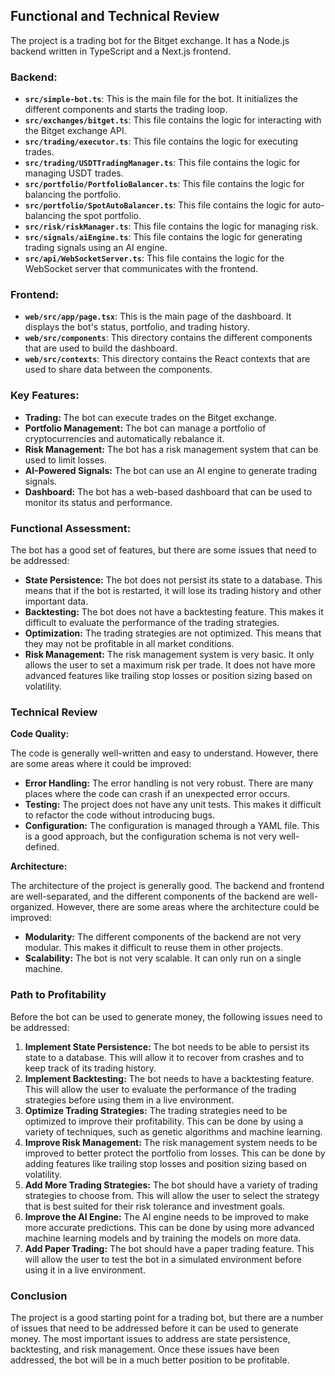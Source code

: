 ## Functional and Technical Review

The project is a trading bot for the Bitget exchange. It has a Node.js backend written in TypeScript and a Next.js frontend.

### Backend:

*   **`src/simple-bot.ts`**: This is the main file for the bot. It initializes the different components and starts the trading loop.
*   **`src/exchanges/bitget.ts`**: This file contains the logic for interacting with the Bitget exchange API.
*   **`src/trading/executor.ts`**: This file contains the logic for executing trades.
*   **`src/trading/USDTTradingManager.ts`**: This file contains the logic for managing USDT trades.
*   **`src/portfolio/PortfolioBalancer.ts`**: This file contains the logic for balancing the portfolio.
*   **`src/portfolio/SpotAutoBalancer.ts`**: This file contains the logic for auto-balancing the spot portfolio.
*   **`src/risk/riskManager.ts`**: This file contains the logic for managing risk.
*   **`src/signals/aiEngine.ts`**: This file contains the logic for generating trading signals using an AI engine.
*   **`src/api/WebSocketServer.ts`**: This file contains the logic for the WebSocket server that communicates with the frontend.

### Frontend:

*   **`web/src/app/page.tsx`**: This is the main page of the dashboard. It displays the bot's status, portfolio, and trading history.
*   **`web/src/components`**: This directory contains the different components that are used to build the dashboard.
*   **`web/src/contexts`**: This directory contains the React contexts that are used to share data between the components.

### Key Features:

*   **Trading:** The bot can execute trades on the Bitget exchange.
*   **Portfolio Management:** The bot can manage a portfolio of cryptocurrencies and automatically rebalance it.
*   **Risk Management:** The bot has a risk management system that can be used to limit losses.
*   **AI-Powered Signals:** The bot can use an AI engine to generate trading signals.
*   **Dashboard:** The bot has a web-based dashboard that can be used to monitor its status and performance.

### Functional Assessment:

The bot has a good set of features, but there are some issues that need to be addressed:

*   **State Persistence:** The bot does not persist its state to a database. This means that if the bot is restarted, it will lose its trading history and other important data.
*   **Backtesting:** The bot does not have a backtesting feature. This makes it difficult to evaluate the performance of the trading strategies.
*   **Optimization:** The trading strategies are not optimized. This means that they may not be profitable in all market conditions.
*   **Risk Management:** The risk management system is very basic. It only allows the user to set a maximum risk per trade. It does not have more advanced features like trailing stop losses or position sizing based on volatility.

### Technical Review

**Code Quality:**

The code is generally well-written and easy to understand. However, there are some areas where it could be improved:

*   **Error Handling:** The error handling is not very robust. There are many places where the code can crash if an unexpected error occurs.
*   **Testing:** The project does not have any unit tests. This makes it difficult to refactor the code without introducing bugs.
*   **Configuration:** The configuration is managed through a YAML file. This is a good approach, but the configuration schema is not very well-defined.

**Architecture:**

The architecture of the project is generally good. The backend and frontend are well-separated, and the different components of the backend are well-organized. However, there are some areas where the architecture could be improved:

*   **Modularity:** The different components of the backend are not very modular. This makes it difficult to reuse them in other projects.
*   **Scalability:** The bot is not very scalable. It can only run on a single machine.

### Path to Profitability

Before the bot can be used to generate money, the following issues need to be addressed:

1.  **Implement State Persistence:** The bot needs to be able to persist its state to a database. This will allow it to recover from crashes and to keep track of its trading history.
2.  **Implement Backtesting:** The bot needs to have a backtesting feature. This will allow the user to evaluate the performance of the trading strategies before using them in a live environment.
3.  **Optimize Trading Strategies:** The trading strategies need to be optimized to improve their profitability. This can be done by using a variety of techniques, such as genetic algorithms and machine learning.
4.  **Improve Risk Management:** The risk management system needs to be improved to better protect the portfolio from losses. This can be done by adding features like trailing stop losses and position sizing based on volatility.
5.  **Add More Trading Strategies:** The bot should have a variety of trading strategies to choose from. This will allow the user to select the strategy that is best suited for their risk tolerance and investment goals.
6.  **Improve the AI Engine:** The AI engine needs to be improved to make more accurate predictions. This can be done by using more advanced machine learning models and by training the models on more data.
7.  **Add Paper Trading:** The bot should have a paper trading feature. This will allow the user to test the bot in a simulated environment before using it in a live environment.

### Conclusion

The project is a good starting point for a trading bot, but there are a number of issues that need to be addressed before it can be used to generate money. The most important issues to address are state persistence, backtesting, and risk management. Once these issues have been addressed, the bot will be in a much better position to be profitable.
